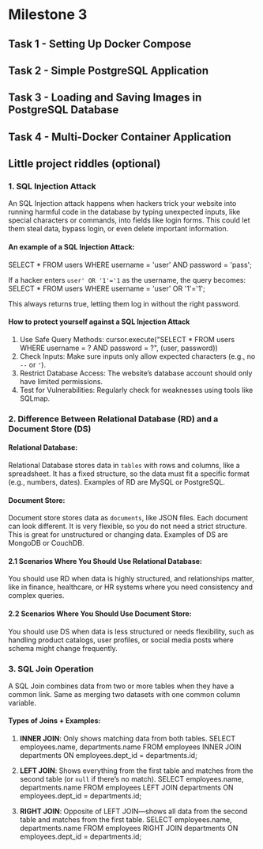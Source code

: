 # Milestone 3

## Task 1 - Setting Up Docker Compose








## Task 2 - Simple PostgreSQL Application








## Task 3 - Loading and Saving Images in PostgreSQL Database







## Task 4 - Multi-Docker Container Application



## Little project riddles (optional)

### 1. SQL Injection Attack
An SQL Injection attack happens when hackers trick your website into running harmful code in the database by typing 
unexpected inputs, like special characters or commands, into fields like login forms. This could let them steal 
data, bypass login, or even delete important information.

#### An example of a SQL Injection Attack:
SELECT * FROM users WHERE username = 'user' AND password = 'pass';

If a hacker enters `user' OR '1'='1` as the username, the query becomes:
SELECT * FROM users WHERE username = 'user' OR '1'='1';

This always returns true, letting them log in without the right password.

#### How to protect yourself against a SQL Injection Attack
1. Use Safe Query Methods:
   cursor.execute("SELECT * FROM users WHERE username = ? AND password = ?", (user, password))
2. Check Inputs: Make sure inputs only allow expected characters (e.g., no `--` or `'`).
3. Restrict Database Access: The website’s database account should only have limited permissions.
4. Test for Vulnerabilities: Regularly check for weaknesses using tools like SQLmap.

### 2. Difference Between Relational Database (RD) and a Document Store (DS)

#### Relational Database:
Relational Database stores data in `tables` with rows and columns, like a spreadsheet. It has a fixed structure, so the data must fit a specific format (e.g., numbers, dates). Examples of RD are MySQL or PostgreSQL.

#### Document Store:
Document store stores data as `documents`, like JSON files. Each document can look different. It is very 
flexible, so you do not need a strict structure. This is great for unstructured or changing data. Examples of DS are MongoDB or CouchDB.

#### 2.1 Scenarios Where You Should Use Relational Database:
You should use RD when data is highly structured, and relationships matter, like in finance, 
healthcare, or HR systems where you need consistency and complex queries.

#### 2.2 Scenarios Where You Should Use Document Store:
You should use DS when data is less structured or needs flexibility, such as handling product catalogs, 
user profiles, or social media posts where schema might change frequently.

### 3. SQL Join Operation
A SQL Join combines data from two or more tables when they have a common link. Same as merging two datasets with
one common column variable. 

#### Types of Joins + Examples:
1. **INNER JOIN**: Only shows matching data from both tables.
   SELECT employees.name, departments.name
   FROM employees
   INNER JOIN departments ON employees.dept_id = departments.id;

2. **LEFT JOIN**: Shows everything from the first table and matches from the second table (or `null` if there’s no match).
   SELECT employees.name, departments.name
   FROM employees
   LEFT JOIN departments ON employees.dept_id = departments.id;

3. **RIGHT JOIN**: Opposite of LEFT JOIN—shows all data from the second table and matches from the first table.
   SELECT employees.name, departments.name
   FROM employees
   RIGHT JOIN departments ON employees.dept_id = departments.id;
